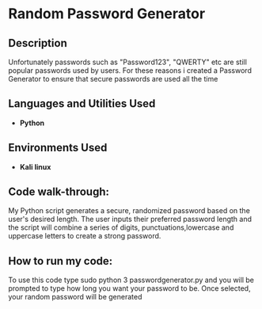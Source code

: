 <h1>Random Password Generator</h1>


<h2>Description</h2>
Unfortunately passwords such as "Password123", "QWERTY" etc are still popular passwords used by users. For these reasons i created a Password Generator to ensure that secure passwords are used all the time

<br />


<h2>Languages and Utilities Used</h2>

- <b>Python</b> 

<h2>Environments Used </h2>

- <b>Kali linux</b> 

<h2>Code walk-through:</h2>

<p>
  My Python script generates a secure, randomized password based on the user's desired length. The user inputs their preferred password length and the script will combine a series of digits, punctuations,lowercase and uppercase letters to create a strong password.
</p>

<h2>How to run my code:</h2>
<p>
To use this code type sudo python 3 passwordgenerator.py and you will be prompted to type how long you want your password to be. Once selected, your random password will be generated <br>


</p>
